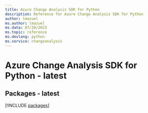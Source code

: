 ```yaml
---
title: Azure Change Analysis SDK for Python
description: Reference for Azure Change Analysis SDK for Python
author: lmazuel
ms.author: lmazuel
ms.data: 07/20/2023
ms.topic: reference
ms.devlang: python
ms.service: changeanalysis
---
```

# Azure Change Analysis SDK for Python - latest
## Packages - latest
[!INCLUDE [packages](change-analysis-index.md)]